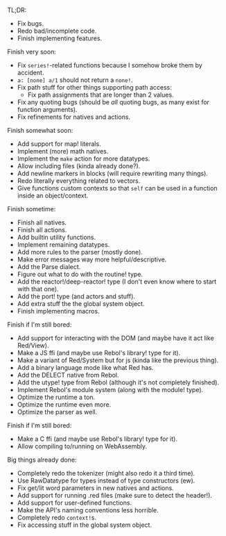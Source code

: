 TL;DR:
- Fix bugs.
- Redo bad/incomplete code.
- Finish implementing features.

Finish very soon:
- Fix `series!`-related functions because I somehow broke them by accident.
- `a: [none] a/1` should not return a `none!`.
- Fix path stuff for other things supporting path access:
	- Fix path assignments that are longer than 2 values. 
- Fix any quoting bugs (should be *all* quoting bugs, as many exist for function arguments).
- Fix refinements for natives and actions.

Finish somewhat soon:
- Add support for map! literals.
- Implement (more) math natives.
- Implement the `make` action for more datatypes.
- Allow including files (kinda already done?).
- Add newline markers in blocks (will require rewriting many things).
- Redo literally everything related to vectors.
- Give functions custom contexts so that `self` can be used in a function inside an object/context.

Finish sometime:
- Finish all natives.
- Finish all actions.
- Add builtin utility functions.
- Implement remaining datatypes.
- Add more rules to the parser (mostly done).
- Make error messages way more helpful/descriptive.
- Add the Parse dialect.
- Figure out what to do with the routine! type.
- Add the reactor!/deep-reactor! type (I don't even know where to start with that one).
- Add the port! type (and actors and stuff).
- Add extra stuff the the global system object.
- Finish implementing macros.

Finish if I'm still bored:
- Add support for interacting with the DOM (and maybe have it act like Red/View).
- Make a JS ffi (and maybe use Rebol's library! type for it).
- Make a variant of Red/System but for js (kinda like the previous thing).
- Add a binary language mode like what Red has.
- Add the DELECT native from Rebol.
- Add the utype! type from Rebol (although it's not completely finished).
- Implement Rebol's module system (along with the module! type).
- Optimize the runtime a ton.
- Optimize the runtime even more.
- Optimize the parser as well.

Finish if I'm still bored:
- Make a C ffi (and maybe use Rebol's library! type for it).
- Allow compiling to/running on WebAssembly.

Big things already done:
- Completely redo the tokenizer (might also redo it a third time).
- Use RawDatatype for types instead of type constructors (ew).
- Fix get/lit word parameters in new natives and actions.
- Add support for running .red files (make sure to detect the header!).
- Add support for user-defined functions.
- Make the API's naming conventions less horrible.
- Completely redo `context!`s.
- Fix accessing stuff in the global system object.